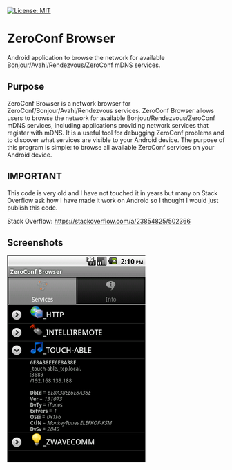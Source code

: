 [![License: MIT](https://img.shields.io/badge/License-MIT-yellow.svg)](https://opensource.org/licenses/MIT)

# ZeroConf Browser

Android application to browse the network for available Bonjour/Avahi/Rendezvous/ZeroConf mDNS services.

## Purpose

ZeroConf Browser is a network browser for ZeroConf/Bonjour/Avahi/Rendezvous services. ZeroConf Browser allows users to browse the network for available Bonjour/Rendezvous/ZeroConf mDNS services, including applications providing network services that register with mDNS. It is a useful tool for debugging ZeroConf problems and to discover what services are visible to your Android device. The purpose of this program is simple: to browse all available ZeroConf services on your Android device.

## IMPORTANT

This code is very old and I have not touched it in years but many on Stack Overflow ask how I have made it work on Android so I thought I would just publish this code.

Stack Overflow: https://stackoverflow.com/a/23854825/502366

## Screenshots
<img src="https://raw.githubusercontent.com/melloware/zeroconf-browser/main/images/zeroconf-services.png" alt="ZeroConf Screenshot" />
